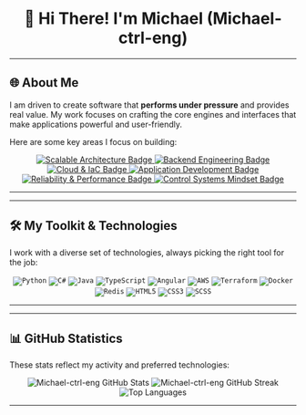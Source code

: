 <div align="center">
  <!-- Optional: Add a cool banner image here -->
  <!-- Example: <img src="https://github.com/Michael-ctrl-eng/Michael-ctrl-eng/blob/main/profile-banner.png?raw=true" alt="Profile Banner" style="width: 100%; max-width: 800px; border-radius: 10px;"/> -->
  <h1>👋 Hi There! I'm Michael (Michael-ctrl-eng)</h1>
</div>

---

## 🌐 About Me
I am driven to create software that **performs under pressure** and provides real value. My work focuses on crafting the core engines and interfaces that make applications powerful and user-friendly.

Here are some key areas I focus on building:

<p align="center">
  <a href="#featured-projects">
    <img src="https://img.shields.io/badge/-Scalable%20Architecture-000000?style=for-the-badge&logoColor=white&logo=amazonaws" alt="Scalable Architecture Badge"/>
  </a>
  <a href="#featured-projects">
    <img src="https://img.shields.io/badge/-Backend%20Engineering-0056B3?style=for-the-badge&logoColor=white&logo=dotnet" alt="Backend Engineering Badge"/>
  </a>
   <a href="#featured-projects">
    <img src="https://img.shields.io/badge/-Cloud%20%26%20IaC-000000?style=for-the-badge&logoColor=white&logo=terraform" alt="Cloud & IaC Badge"/>
  </a>
   <a href="#featured-projects">
    <img src="https://img.shields.io/badge/-Application%20Development-0056B3?style=for-the-badge&logoColor=white&logo=angular" alt="Application Development Badge"/>
  </a>
   <a href="#featured-projects">
    <img src="https://img.shields.io/badge/-Reliability%20%26%20Performance-000000?style=for-the-badge&logoColor=white&logo=speedtest" alt="Reliability & Performance Badge"/>
  </a>
   <a href="#featured-projects">
    <img src="https://img.shields.io/badge/-Control%20Systems%20Mindset-0056B3?style=for-the-badge&logoColor=white&logo=c++" alt="Control Systems Mindset Badge"/> <!-- Using C++ logo as a generic engineering/control icon -->
  </a>
</p>

<p align="center">
  
</p>


---


---

## 🛠️ My Toolkit & Technologies

I work with a diverse set of technologies, always picking the right tool for the job:

<p align="center">
  <code><img src="https://img.shields.io/badge/-Python-3776AB?style=for-the-badge&logo=python&logoColor=white" alt="Python"/></code>
  <code><img src="https://img.shields.io/badge/-C%23-239120?style=for-the-badge&logo=c-sharp&logoColor=white" alt="C#"/></code>
  <code><img src="https://img.shields.io/badge/-Java-007396?style=for-the-badge&logo=java&logoColor=white" alt="Java"/></code>
  <code><img src="https://img.shields.io/badge/-TypeScript-3178C6?style=for-the-badge&logo=typescript&logoColor=white" alt="TypeScript"/></code>
  <code><img src="https://img.shields.io/badge/-Angular-DD0031?style=for-the-badge&logo=angular&logoColor=white" alt="Angular"/></code>
  <code><img src="https://img.shields.io/badge/-AWS-232F3E?style=for-the-badge&logo=amazon-aws&logoColor=white" alt="AWS"/></code>
  <code><img src="https://img.shields.io/badge/-Terraform-7B42BC?style=for-the-badge&logo=terraform&logoColor=white" alt="Terraform"/></code>
  <code><img src="https://img.shields.io/badge/-Docker-2496ED?style=for-for-the-badge&logo=docker&logoColor=white" alt="Docker"/></code>
  <code><img src="https://img.shields.io/badge/-Redis-DC382D?style=for-the-badge&logo=redis&logoColor=white" alt="Redis"/></code>
  <code><img src="https://img.shields.io/badge/-HTML5-E34F26?style=for-the-badge&logo=html5&logoColor=white" alt="HTML5"/></code>
  <code><img src="https://img.shields.io/badge/-CSS3-1572B6?style=for-the-badge&logo=css3&logoColor=white" alt="CSS3"/></code>
  <code><img src="https://img.shields.io/badge/-SCSS-CC6699?style=for-the-badge&logo=sass&logoColor=white" alt="SCSS"/></code>
  <!-- Add more shields as needed -->
</p>

---

---

## 📊 GitHub Statistics

These stats reflect my activity and preferred technologies:

<div align="center">
  <img src="https://github-readme-stats.vercel.app/api?username=Michael-ctrl-eng&show_icons=true&theme=radical&hide_rank=false" alt="Michael-ctrl-eng GitHub Stats"/>
  <img src="https://github-readme-streak-stats.herokuapp.com/?user=Michael-ctrl-eng&theme=radical" alt="Michael-ctrl-eng GitHub Streak"/>
  <img src="https://github-readme-stats.vercel.app/api/top-langs/?username=Michael-ctrl-eng&layout=compact&theme=radical&hide_progress=true" alt="Top Languages"/>
</div>

---
